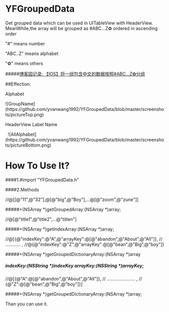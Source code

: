 # YFGroupedData
Get grouped data which can be used in UITableView with HeaderView. 
MeanWhile,the array will be grouped as #ABC...Z✿ ordered in ascending order 

"#"      means  number <p/>
"ABC..Z" means  alphabet <p/>
"✿"      means  others <p/>
  

#####[博客园记录: 【IOS】将一组包含中文的数据按照#ABC...Z✿分组](http://www.cnblogs.com/yffswyf/p/5542852.html)

##Effection: 

Alphabet 
<p/>
  ![GroupName](https://github.com/yvanwang1992/YFGroupedData/blob/master/screenshots/pictureTop.png)

HeaderView Label Name
<p/>
  ![AllAlphabet](https://github.com/yvanwang1992/YFGroupedData/blob/master/screenshots/pictureBottom.png)


# How To Use It?

####1.#import "YFGroupedData.h"


####2.Methods<p/>

//@[[@"11",@"32"],@[@"big",@"Boy"],...@[@"zoom",@"zune"]]<p/>
#####+(NSArray *)getGroupedArray:(NSArray *)array;

//@[@"title1",@"title2",...@"titlen"]<p/>
#####+(NSArray *)getIndexArray:(NSArray *)array;


//@[{@"indexKey":@"A",@"arrayKey":@[@"abandon",@"About",@"All"]},
//                    ............                              ,
//@{@"indexKey":@"Z",@"arrayKey":@[@"bean",@"Big",@"boy"]}<p/>
#####+(NSArray *)getGroupedDictionaryArray:(NSArray *)array
##### indexKey:(NSString *)indexKey arrayKey:(NSString *)arrayKey;

//@[{@"A":@[@"abandon",@"About",@"All"]},
//       ......................         ,
//  {@"Z":@[@"bean",@"Big",@"boy"]}]<p/>
#####+(NSArray *)getGroupedDictionaryArray:(NSArray *)array;


Than you can use it.
